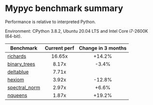 # Mypyc benchmark summary

Performance is relative to interpreted Python.

Environment: CPython 3.8.2, Ubuntu 20.04 LTS and Intel Core i7-2600K (64-bit).

| Benchmark | Current perf | Change in 3 months |
| --- | :---: | :---: |
| [richards](benchmarks/richards.md) | 16.65x | +14.2% |
| [binary_trees](benchmarks/binary_trees.md) | 8.17x | -3.4% |
| [deltablue](benchmarks/deltablue.md) | 7.71x |  |
| [hexiom](benchmarks/hexiom.md) | 3.92x | -12.8% |
| [spectral_norm](benchmarks/spectral_norm.md) | 2.97x | +6.6% |
| [nqueens](benchmarks/nqueens.md) | 1.87x | +19.2% |
